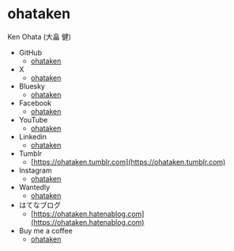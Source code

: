 # ohataken

Ken Ohata (大畠 健)

* GitHub
  * [ohataken](https://github.com/ohataken)
* X
  * [ohataken](https://x.com/ohataken)
* Bluesky
  * [ohataken](https://bsky.app/profile/ohataken.bsky.social)
* Facebook
  * [ohataken](https://www.facebook.com/ohataken)
* YouTube
  * [ohataken](https://www.youtube.com/@ohataken)
* Linkedin
  * [ohataken](https://jp.linkedin.com/in/ohataken)
* Tumblr
  * [https://ohataken.tumblr.com](https://ohataken.tumblr.com)
* Instagram
  * [ohataken](https://www.instagram.com/ohataken)
* Wantedly
  * [ohataken](https://www.wantedly.com/id/ohataken)
* はてなブログ
  * [https://ohataken.hatenablog.com](https://ohataken.hatenablog.com)
* Buy me a coffee
  * [ohataken](https://coff.ee/ohataken)
